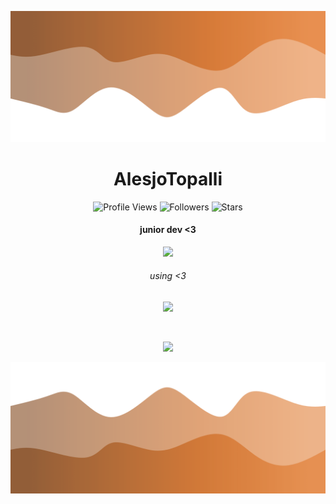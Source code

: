 ![Header](./header.png)

<h1 align="center">AlesjoTopalli</h1>
<a href="https://github.com/TopalliAlesjo"></a>

<p align="center">
  <img height="25" src="https://api.visitorbadge.io/api/VisitorHit?user=TopalliAlesjo&countColorcountColor&countColor=%23006EFF" alt="Profile Views"/>
  <img height="25" src="https://img.shields.io/github/followers/TopalliAlesjo?color=4a12ba&style=for-the-badge&logo=github&label=Follow" alt="Followers"/>
  <img height="25" src="https://img.shields.io/github/stars/TopalliAlesjo?color=f429ff&style=for-the-badge&logo=github&label=Stars" alt="Stars"/>
</p>
<h4 align="center"> junior dev <3 </h5>
<p align="center">
           <img src="https://skillicons.dev/icons?i=nodejs,dotnet,cs,"/>
</p>
<h6 align="center"> using <3 </h6>
<p align="center">
           <img src="https://skillicons.dev/icons?i=visualstudio,vscode,"/>
</p>
<br>

<p align="center">
  <img src="https://github-readme-stats.vercel.app/api/?username=TopalliAlesjo&title_color=674fc9&text_color=9f9f9f&show_icons=true&bg_color=00000000&hide_border=true&icon_color=674fc9&hide_title=true&count_private=true" />
</p>

![Footer](./footer.png)
